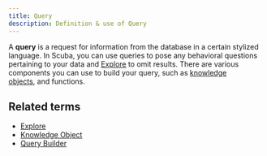 ```yaml
---
title: Query 
description: Definition & use of Query 
---
```

A **query** is a request for information from the database in a certain stylized language. In Scuba, you can use queries to pose any behavioral questions pertaining to your data and [Explore](https://scuba.atlassian.net/wiki/spaces/LEXICON/pages/1302233328/Explore) to omit results. There are various components you can use to build your query, such as [knowledge objects](../knowledge-object-knob), and functions. 

## Related terms

- [Explore](../explore)
- [Knowledge Object](../knowledge-object-knob)
- [Query Builder](../query-builder)